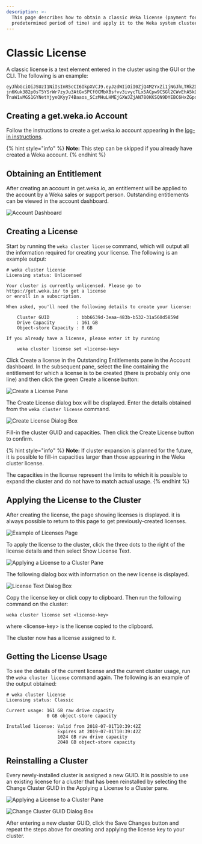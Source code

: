 ```yaml
---
description: >-
  This page describes how to obtain a classic Weka license (payment for a
  predetermined period of time) and apply it to the Weka system cluster.
---
```


# Classic License

A classic license is a text element entered in the cluster using the GUI or the CLI. The following is an example:

```text
eyJhbGciOiJSUzI1NiIsInR5cCI6IkpXVCJ9.eyJzdWIiOiI0ZjQ4M2YxZi1jNGJhLTRkZDAtYTExNC04MTBmMzk0NGQ1MTUiLCJpc3MiOiJodHRwczovL2dldC53ZWthLmlvIiwibmJmIjoxNTMwNDM4NjI2LCJleHAiOjE1MzMwMzA2MjYsInctZ3VpZCI6IjZjZDI2ZTdlLWZmNDYtNGZmMC1iOGU2LTUzNmE0MzIwZTkyYyIsInctdHlwZSI6IkNsYXNzaWMiLCJ3LWNyZWRpdHMiOnsiZHJpdmVfY2FwYWNpdHlfZ2IiOjE2MSwib2JzX2NhcGFjaXR5X2diIjowfSwiaWF0IjoxNTMwNDM4NjQyfQ.oi1Vfp7nkJBN1jENfWTAxFyKkcKNKqmWR23ZlnPdvWHa78KnDvA2tgC8VXjVHPh6NM5s0nSfZLUv5HESjdnTG98hGxMSfTDhGLmK-jn6Kuk382p0sT5YSrWr7zyJu3AtGxSPCf0CMbXBsfvv3ivycTLx5ACpw9CSGl2CWvEhA5kDHi45EjM_Teo43z7AHvzog1HOEJDl6jZiEAMw0NLf6ZJ2Y6XCFgqxCIrmD0irGUI04GtHKsMPRSABUeakHshIFoy-TnaW1vMGS1GYNetYjyeQKyy74Baaos_SCzMHuLHMEjGXWJZjAN780KKSQN9DYEBC6HxZGpx4sEEqtyx_kg
```

## Creating a get.weka.io Account

Follow the instructions to create a get.weka.io account appearing in the [log-in instructions](../install/bare-metal/obtaining-the-weka-install-file.md#step-1-log-in).

{% hint style="info" %}
**Note:** This step can be skipped if you already have created a Weka account.
{% endhint %}

## Obtaining an Entitlement

After creating an account in get.weka.io, an entitlement will be applied to the account by a Weka sales or support person. Outstanding entitlements can be viewed in the account dashboard.

![Account Dashboard](../.gitbook/assets/screen-shot-2018-07-01-at-13.15.56.png)

## Creating a License

Start by running the `weka cluster license` command, which will output all the information required for creating your license. The following is an example output:

```text
# weka cluster license 
Licensing status: Unlicensed

Your cluster is currently unlicensed. Please go to https://get.weka.io/ to get a license
or enroll in a subscription.

When asked, you'll need the following details to create your license:

    Cluster GUID          : bbb6639d-3eaa-483b-b532-31a560d5859d
    Drive Capacity        : 161 GB
    Object-store Capacity : 0 GB

If you already have a license, please enter it by running

    weka cluster license set <license-key>
```

Click Create a license in the Outstanding Entitlements pane in the Account dashboard. In the subsequent pane, select the line containing the entitlement for which a license is to be created \(there is probably only one line\) and then click the green Create a license button:

![Create a License Pane](../.gitbook/assets/screen-shot-2018-07-01-at-13.33.03.png)

The Create License dialog box will be displayed. Enter the details obtained from the `weka cluster license` command.

![Create License Dialog Box](../.gitbook/assets/screen-shot-2018-07-01-at-13.35.31%20%281%29.png)

Fill-in the cluster GUID and capacities. Then click the Create License button to confirm.

{% hint style="info" %}
**Note:** If cluster expansion is planned for the future, it is possible to fill-in capacities larger than those appearing in the Weka cluster license.

The capacities in the license represent the limits to which it is possible to expand the cluster and do not have to match actual usage.
{% endhint %}

## Applying the License to the Cluster

After creating the license, the page showing licenses is displayed. it is always possible to return to this page to get previously-created licenses.

![Example of Licenses Page](../.gitbook/assets/screen-shot-2018-07-01-at-13.39.46.png)

To apply the license to the cluster, click the three dots to the right of the license details and then select Show License Text.

![Applying a License to a Cluster Pane](../.gitbook/assets/screen-shot-2018-07-01-at-13.41.36.png)

The following dialog box with information on the new license is displayed.

![License Text Dialog Box](../.gitbook/assets/screen-shot-2018-07-01-at-13.42.24.png)

Copy the license key or click copy to clipboard. Then run the following command on the cluster:

```text
weka cluster license set <license-key>
```

where &lt;license-key&gt; is the license copied to the clipboard.

The cluster now has a license assigned to it.

## Getting the License Usage

To see the details of the current license and the current cluster usage, run the `weka cluster license` command again. The following is an example of the output obtained:

```text
# weka cluster license 
Licensing status: Classic

Current usage: 161 GB raw drive capacity
               0 GB object-store capacity

Installed license: Valid from 2018-07-01T10:39:42Z
                   Expires at 2019-07-01T10:39:42Z
                   1024 GB raw drive capacity
                   2048 GB object-store capacity
```

## Reinstalling a Cluster

Every newly-installed cluster is assigned a new GUID. It is possible to use an existing license for a cluster that has been reinstalled by selecting the Change Cluster GUID in the Applying a License to a Cluster pane.

![Applying a License to a Cluster Pane](../.gitbook/assets/screen-shot-2018-07-01-at-13.55.15.png)

![Change Cluster GUID Dialog Box](../.gitbook/assets/screen-shot-2018-07-01-at-13.56.06.png)

After entering a new cluster GUID, click the Save Changes button and repeat the steps above for creating and applying the license key to your cluster.

